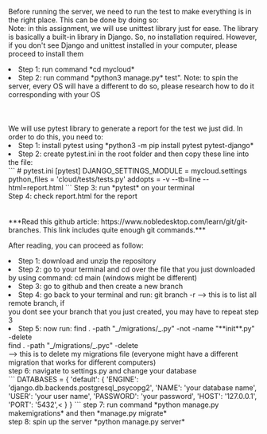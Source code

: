 Before running the server, we need to run the test to make everything is in the right place. This can be done by doing so: <br>
Note: in this assignment, we will use unittest library just for ease. The library is basically a built-in library in Django. So, no installation required. However, if you don't see Django and unittest installed in your computer, please proceed to install them 
<br>
<li> Step 1: run command *cd mycloud*
<br>
<li> Step 2: run command *python3 manage.py* test". Note: to spin the server, every OS will have a different to do so, please research how to do it corresponding with your OS <br>
<br>
<br>
<br>
We will use pytest library to generate a report for the test we just did. In order to do this, you need to: <br>
<li> Step 1: install pytest using *python3 -m pip install pytest pytest-django* <br>
<li> Step 2: create pytest.ini in the root folder and then copy these line into the file: <br>
```
# pytest.ini
[pytest]
DJANGO_SETTINGS_MODULE = mycloud.settings
python_files = 'cloud/tests/tests.py'
addopts = -v --tb=line --html=report.html
```
Step 3: run *pytest* on your terminal <br>
Step 4: check report.html for the report

<br>
<br>
<br>
***Read this github article: https://www.nobledesktop.com/learn/git/git-branches. This link includes quite enough git commands.*** <br>

After reading, you can proceed as follow:<br>
<li> Step 1: download and unzip the repository<br>
<li> Step 2: go to your terminal and cd over the file that you just downloaded by using command: cd main (windows might be different)<br>
<li> Step 3: go to github and then create a new branch<br>
<li> Step 4: go back to your terminal and run: git branch -r --> this is to list all remote branch, if<br>
you dont see your branch that you just created, you may have to repeat step 3<br>
<li> Step 5: now run: find . -path "_/migrations/_.py" -not -name "**init**.py" -delete<br>
find . -path "_/migrations/_.pyc" -delete<br>
--> this is to delete my migrations file (everyone might have a different migration that works for different computers)<br>
step 6: navigate to settings.py and change your database<br>
```
DATABASES = {
    'default': {
    'ENGINE': 'django.db.backends.postgresql_psycopg2',
    'NAME': 'your database name', 
    'USER': 'your user name',
    'PASSWORD': 'your password',
    'HOST': '127.0.0.1', 
    'PORT': '5432',<
    }
}
```
step 7: run command  *python manage.py makemigrations* and then *manage.py migrate*<br>
step 8: spin up the server *python manage.py server*<br>
